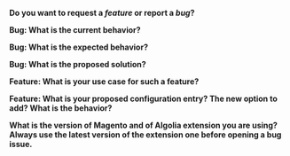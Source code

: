 <!--
  ***************************
  Thanks for participating in this project!

  This form is to report issues or new features.
  As for general questions like "How to set up the indexing queue?",
  please search or post a question to our discourse forum: https://discourse.algolia.com/.

  In any case,
    - make sure you are using the latest version of the extension;
    - do at least one search in current issues or questions, your question might already be answered;
    - do include as many details as possible - site URL with the issue, screenshots when it's a visual issue, console errors, ...;
  ***************************
-->

**Do you want to request a *feature* or report a *bug*?**

<!--
  ***************************
  If the current behavior is a bug, please provide all the steps to reproduce it.

  If you are requesting a new feature, we need to understand WHY would you
  need this feature (your use case) or how you are limited with the current extension.
  ***************************
-->

**Bug: What is the current behavior?**

**Bug: What is the expected behavior?**

**Bug: What is the proposed solution?**

**Feature: What is your use case for such a feature?**

**Feature: What is your proposed configuration entry? The new option to add? What is the behavior?**

**What is the version of Magento and of Algolia extension you are using? Always use the latest version of the extension one before opening a bug issue.**

<!-- Delete any HTML comment and non relevant questions -->